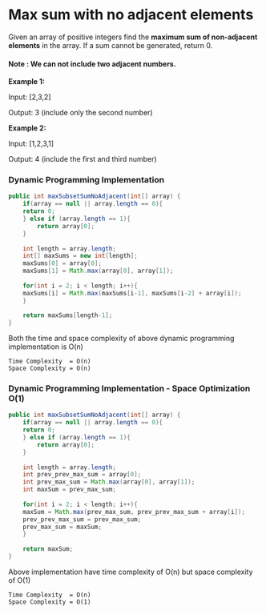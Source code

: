 # Max sum with no adjacent elements
Given an array of positive integers find the **maximum sum of non-adjacent elements** in the array. If a sum cannot be generated, return 0.

#### Note : We can not include two adjacent numbers.


**Example 1:**

Input: [2,3,2]

Output: 3 (include only the second number)

**Example 2:**

Input: [1,2,3,1]

Output: 4 (include the first and third number)


### Dynamic Programming Implementation

```java
public int maxSubsetSumNoAdjacent(int[] array) {
    if(array == null || array.length == 0){
	return 0;
    } else if (array.length == 1){
        return array[0];
    } 
        
    int length = array.length;
    int[] maxSums = new int[length];
    maxSums[0] = array[0];
    maxSums[1] = Math.max(array[0], array[1]);
			
    for(int i = 2; i < length; i++){
	maxSums[i] = Math.max(maxSums[i-1], maxSums[i-2] + array[i]);
    }
		
    return maxSums[length-1];
}
```

Both the time and space complexity of above dynamic programming implementation is O(n)
```
Time Complexity  = O(n)
Space Complexity = O(n)
```

### Dynamic Programming Implementation - Space Optimization O(1)

```java
public int maxSubsetSumNoAdjacent(int[] array) {
    if(array == null || array.length == 0){
	return 0;
    } else if (array.length == 1){
        return array[0];
    } 
        
    int length = array.length;
    int prev_prev_max_sum = array[0];
    int prev_max_sum = Math.max(array[0], array[1]);	
    int maxSum = prev_max_sum;
    
    for(int i = 2; i < length; i++){
	maxSum = Math.max(prev_max_sum, prev_prev_max_sum + array[i]);
	prev_prev_max_sum = prev_max_sum;
	prev_max_sum = maxSum;
    }
		
    return maxSum;
}
```

Above implementation have time complexity of O(n) but space complexity of O(1)
```
Time Complexity  = O(n)
Space Complexity = O(1)
```
